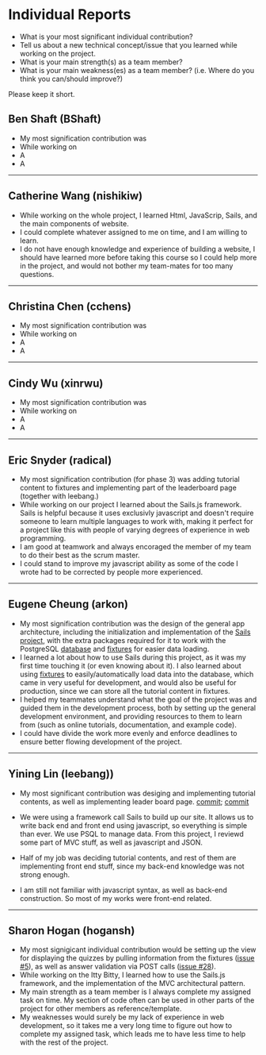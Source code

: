 # Individual Reports

- What is your most significant individual contribution?
- Tell us about a new technical concept/issue that you learned while working on the project.
- What is your main strength(s) as a team member?
- What is your main weakness(es) as a team member? (i.e. Where do you think you can/should improve?)

Please keep it short.

## Ben Shaft (BShaft)
- My most signification contribution was
- While working on
- A
- A

---

## Catherine Wang (nishikiw)
- While working on the whole project, I learned Html, JavaScrip, Sails, and the main components of website.
- I could complete whatever assigned to me on time, and I am willing to learn.
- I do not have enough knowledge and experience of building a website, I should have learned more before taking this course so I could help more in the project, and would not bother my team-mates for too many questions.

---

## Christina Chen (cchens)
- My most signification contribution was
- While working on
- A
- A

---

## Cindy Wu (xinrwu)
- My most signification contribution was
- While working on
- A
- A

---

## Eric Snyder (radical)
- My most signification contribution (for phase 3) was adding tutorial content to fixtures and implementing part of the leaderboard page (together with leebang.)
- While working on our project I learned about the Sails.js framework. Sails is helpful because it uses exclusivly javascript and doesn't require someone to learn multiple languages to work with, making it perfect for a project like this with people of varying degrees of experience in web programming.
- I am good at teamwork and always encoraged the member of my team to do their best as the scrum master.
- I could stand to improve my javascript ability as some of the code I wrote had to be corrected by people more experienced.

---

## Eugene Cheung (arkon)
- My most signification contribution was the design of the general app architecture, including the initialization and implementation of the [Sails project](https://github.com/UoT-CSC30x-W15/301W15-Prj-Team1-repo/commit/dbd7316cd650f4504918ae0f8a563e9f2a795ea3), with the extra packages required for it to work with the PostgreSQL [database](https://github.com/UoT-CSC30x-W15/301W15-Prj-Team1-repo/commit/346c24fa775613a07d1a1bf13f9b7ed3fcadf827) and [fixtures](https://github.com/UoT-CSC30x-W15/301W15-Prj-Team1-repo/commit/f08710de7c07b07e648096bd17426bc60d41403f) for easier data loading.
- I learned a lot about how to use Sails during this project, as it was my first time touching it (or even knowing about it). I also learned about using [fixtures](https://github.com/UoT-CSC30x-W15/301W15-Prj-Team1-repo/tree/master/test/fixtures) to easily/automatically load data into the database, which came in very useful for development, and would also be useful for production, since we can store all the tutorial content in fixtures.
- I helped my teammates understand what the goal of the project was and guided them in the development process, both by setting up the general development environment, and providing resources to them to learn from (such as online tutorials, documentation, and example code).
- I could have divide the work more evenly and enforce deadlines to ensure better flowing development of the project.

---

## Yining Lin (leebang))
- My most significant contribution was desiging and implementing tutorial contents, as well as implementing leader board page. 
[commit](https://github.com/UoT-CSC30x-W15/301W15-Prj-Team1-repo/commit/ac8b2a2abd8b58321345d61ece31600da3ad9442); 
[commit](https://github.com/UoT-CSC30x-W15/301W15-Prj-Team1-repo/commit/4aee179ac185690057152c2af8b9a3a4e158db7f)

- We were using a framework call Sails to build up our site. It allows us to write back end and front end using javascript, so everything is simple than ever. We use PSQL to manage data. From this project, I reviewd some part of MVC stuff, as well as javascript and JSON.

- Half of my job was deciding tutorial contents, and rest of them are implementing front end stuff, since my back-end knowledge was not strong enough.

- I am still not familiar with javascript syntax, as well as back-end construction. So most of my works were front-end related. 

---

## Sharon Hogan (hogansh)
- My most signigicant individual contribution would be setting up the view for displaying the quizzes by pulling information from the fixtures ([issue #5](https://github.com/UoT-CSC30x-W15/301W15-Prj-Team1-repo/issues/5#event-237769527)), as well as answer validation via POST calls ([issue #28](https://github.com/UoT-CSC30x-W15/301W15-Prj-Team1-repo/issues/28)).
- While working on the Itty Bitty, I learned how to use the Sails.js framework, and the implementation of the MVC architectural pattern.
- My main strength as a team member is I always complete my assigned task on time. My section of code often can be used in other parts of the project for other members as reference/template.
- My weaknesses would surely be my lack of experience in web development, so it takes me a very long time to figure out how to complete my assigned task, which leads me to have less time to help with the rest of the project.

